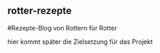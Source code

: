 ## rotter-rezepte
#Rezepte-Blog von Rottern für Rotter

hier kommt später die Zielsetzung für das Projekt 

